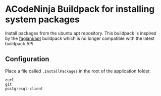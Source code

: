 # ACodeNinja Buildpack for installing system packages

Install packages from the ubuntu apt repository. This buildpack is inspired by the [fagiani/apt](https://registry.buildpacks.io/buildpacks/fagiani/apt) buildpack which is no longer compatible with the latest buildpack API.

## Configuration

Place a file called `.InstallPackages` in the root of the application folder.

```text title=".InstallPackages"
curl
git
postgresql-client
```
